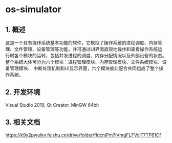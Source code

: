 # os-simulator
## 1. 概述
这是⼀个具有操作系统基本功能的软件，它模拟了操作系统的进程调度、内存管理、⽂件管理、设备管理等功能，并可通过UI界⾯直观地操作和查看操作系统运⾏时各个模块的运转，包括并发进程的调度、内存分配情况以及外部设备的状态。整个系统⼤体可分为六个模块：进程管理模块、内存管理模块、⽂件系统模块、设备管理模块、 中断处理机制和UI显⽰界⾯，六个模块彼此配合共同组成了整个操作系统。
## 2. 开发环境
Visual Studio 2019, Qt Creator, MinGW 64bit
## 3. 相关文档
https://k9y2pwuikv.feishu.cn/drive/folder/fldcnjPm7iVmgFLFVdjT7TP61Cf
